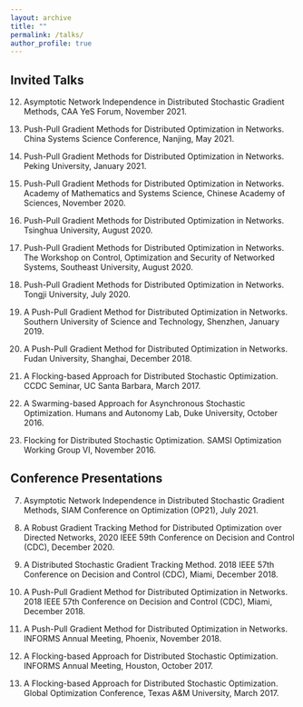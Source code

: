 ```yaml
---
layout: archive
title: ""
permalink: /talks/
author_profile: true
---
```


Invited Talks
----
12. Asymptotic Network Independence in Distributed Stochastic Gradient Methods, CAA YeS Forum, November 2021. 

11. Push-Pull Gradient Methods for Distributed Optimization in Networks. China Systems Science Conference, Nanjing, May 2021.

10. Push-Pull Gradient Methods for Distributed Optimization in Networks. Peking University, January 2021.

9. Push-Pull Gradient Methods for Distributed Optimization in Networks. Academy of Mathematics and Systems Science, Chinese Academy of Sciences, November 2020.

8. Push-Pull Gradient Methods for Distributed Optimization in Networks. Tsinghua University, August 2020.

7. Push-Pull Gradient Methods for Distributed Optimization in Networks. The Workshop on Control, Optimization and Security of Networked Systems, Southeast University, August 2020.

6. Push-Pull Gradient Methods for Distributed Optimization in Networks. Tongji University, July 2020.

5. A Push-Pull Gradient Method for Distributed Optimization in Networks. Southern University of Science and Technology, Shenzhen, January 2019.

4. A Push-Pull Gradient Method for Distributed Optimization in Networks. Fudan University, Shanghai, December 2018.

3. A Flocking-based Approach for Distributed Stochastic Optimization. CCDC Seminar, UC Santa Barbara, March 2017.

2. A Swarming-based Approach for Asynchronous Stochastic Optimization. Humans and Autonomy Lab, Duke University, October 2016.

1. Flocking for Distributed Stochastic Optimization. SAMSI Optimization Working Group VI, November 2016.

Conference Presentations
----
7. Asymptotic Network Independence in Distributed Stochastic Gradient Methods, SIAM Conference on Optimization (OP21), July 2021.

6. A Robust Gradient Tracking Method for Distributed Optimization over Directed Networks,  2020 IEEE 59th Conference on Decision and Control (CDC), December 2020.

5. A Distributed Stochastic Gradient Tracking Method. 2018 IEEE 57th Conference on Decision and Control (CDC), Miami, December 2018.

4. A Push-Pull Gradient Method for Distributed Optimization in Networks. 2018 IEEE 57th Conference on Decision and Control (CDC), Miami, December 2018.

3. A Push-Pull Gradient Method for Distributed Optimization in Networks. INFORMS Annual Meeting, Phoenix, November 2018.

2. A Flocking-based Approach for Distributed Stochastic Optimization. INFORMS Annual Meeting, Houston, October 2017.

1. A Flocking-based Approach for Distributed Stochastic Optimization. Global Optimization Conference, Texas A&M University, March 2017.
